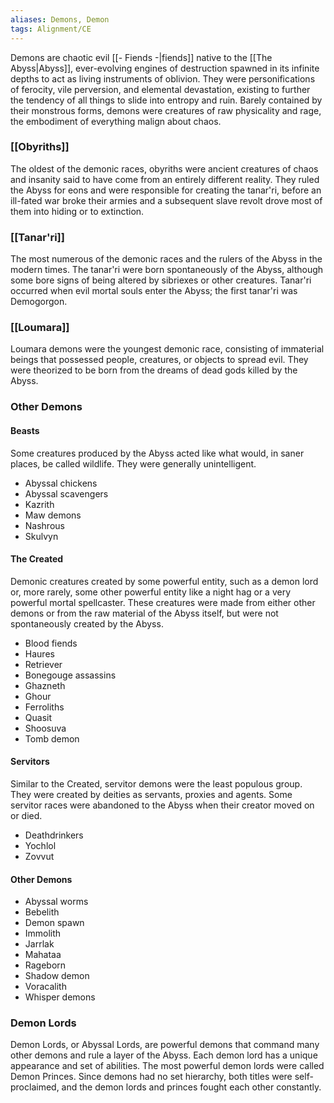 ```yaml
---
aliases: Demons, Demon
tags: Alignment/CE
---
```

Demons are chaotic evil [[- Fiends -|fiends]] native to the [[The Abyss|Abyss]], ever-evolving engines of destruction spawned in its infinite depths to act as living instruments of oblivion. They were personifications of ferocity, vile perversion, and elemental devastation, existing to further the tendency of all things to slide into entropy and ruin. Barely contained by their monstrous forms, demons were creatures of raw physicality and rage, the embodiment of everything malign about chaos.
### [[Obyriths]]
The oldest of the demonic races, obyriths were ancient creatures of chaos and insanity said to have come from an entirely different reality. They ruled the Abyss for eons and were responsible for creating the tanar'ri, before an ill-fated war broke their armies and a subsequent slave revolt drove most of them into hiding or to extinction.
### [[Tanar'ri]]
The most numerous of the demonic races and the rulers of the Abyss in the modern times. The tanar'ri were born spontaneously of the Abyss, although some bore signs of being altered by sibriexes or other creatures. Tanar'ri occurred when evil mortal souls enter the Abyss; the first tanar'ri was Demogorgon.
### [[Loumara]]
Loumara demons were the youngest demonic race, consisting of immaterial beings that possessed people, creatures, or objects to spread evil. They were theorized to be born from the dreams of dead gods killed by the Abyss.
### Other Demons
#### Beasts
Some creatures produced by the Abyss acted like what would, in saner places, be called wildlife. They were generally unintelligent.
- Abyssal chickens
- Abyssal scavengers
- Kazrith
- Maw demons
- Nashrous
- Skulvyn
#### The Created
Demonic creatures created by some powerful entity, such as a demon lord or, more rarely, some other powerful entity like a night hag or a very powerful mortal spellcaster. These creatures were made from either other demons or from the raw material of the Abyss itself, but were not spontaneously created by the Abyss. 
- Blood fiends
- Haures
- Retriever
- Bonegouge assassins
- Ghazneth
- Ghour
- Ferroliths
- Quasit
- Shoosuva
- Tomb demon
#### Servitors
Similar to the Created, servitor demons were the least populous group. They were created by deities as servants, proxies and agents. Some servitor races were abandoned to the Abyss when their creator moved on or died.
- Deathdrinkers
- Yochlol
- Zovvut
#### Other Demons
- Abyssal worms
- Bebelith
- Demon spawn
- Immolith
- Jarrlak
- Mahataa
- Rageborn
- Shadow demon
- Voracalith
- Whisper demons
### Demon Lords
Demon Lords, or Abyssal Lords, are powerful demons that command many other demons and rule a layer of the Abyss. Each demon lord has a unique appearance and set of abilities. The most powerful demon lords were called Demon Princes. Since demons had no set hierarchy, both titles were self-proclaimed, and the demon lords and princes fought each other constantly.